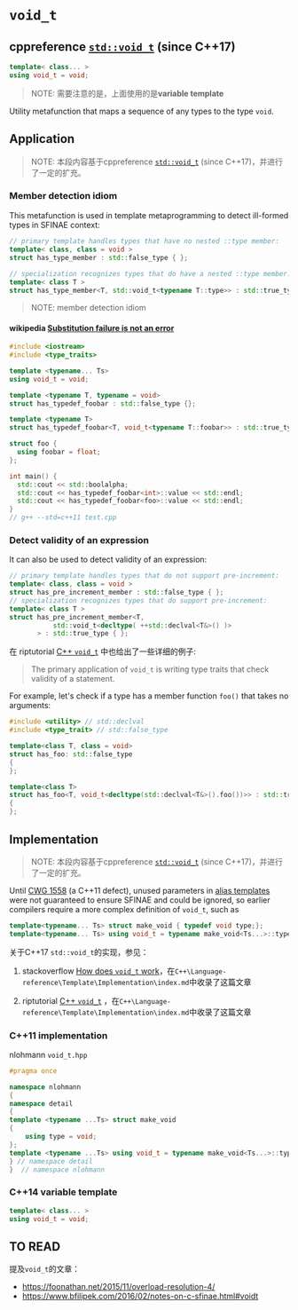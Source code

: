 # `void_t`



## cppreference [`std::void_t`](https://en.cppreference.com/w/cpp/types/void_t) (since C++17)



```c++
template< class... >
using void_t = void;
```

> NOTE:  需要注意的是，上面使用的是**variable template**

Utility metafunction that maps a sequence of any types to the type `void`.

## Application

> NOTE: 本段内容基于cppreference [`std::void_t`](https://en.cppreference.com/w/cpp/types/void_t) (since C++17)，并进行了一定的扩充。

### Member detection idiom

This metafunction is used in template metaprogramming to detect ill-formed types in SFINAE context:

```C++
// primary template handles types that have no nested ::type member:
template< class, class = void >
struct has_type_member : std::false_type { };
 
// specialization recognizes types that do have a nested ::type member:
template< class T >
struct has_type_member<T, std::void_t<typename T::type>> : std::true_type { };
```

> NOTE: member detection idiom



#### wikipedia [Substitution failure is not an error](https://en.wikipedia.org/wiki/Substitution_failure_is_not_an_error)

```c++
#include <iostream>
#include <type_traits>

template <typename... Ts>
using void_t = void;

template <typename T, typename = void>
struct has_typedef_foobar : std::false_type {};

template <typename T>
struct has_typedef_foobar<T, void_t<typename T::foobar>> : std::true_type {};

struct foo {
  using foobar = float;
};

int main() {
  std::cout << std::boolalpha;
  std::cout << has_typedef_foobar<int>::value << std::endl;
  std::cout << has_typedef_foobar<foo>::value << std::endl;
}
// g++ --std=c++11 test.cpp

```



### Detect validity of an expression

It can also be used to detect validity of an expression:

```C++
// primary template handles types that do not support pre-increment:
template< class, class = void >
struct has_pre_increment_member : std::false_type { };
// specialization recognizes types that do support pre-increment:
template< class T >
struct has_pre_increment_member<T,
           std::void_t<decltype( ++std::declval<T&>() )>
       > : std::true_type { };
```



在 riptutorial [C++ `void_t`](https://riptutorial.com/cplusplus/example/3778/void-t) 中也给出了一些详细的例子: 

> The primary application of `void_t` is writing type traits that check validity of a statement. 

For example, let's check if a type has a member function `foo()` that takes no arguments:

```c++
#include <utility> // std::declval
#include <type_trait> // std::false_type

template<class T, class = void>
struct has_foo: std::false_type
{
};

template<class T>
struct has_foo<T, void_t<decltype(std::declval<T&>().foo())>> : std::true_type
{
};
```



## Implementation

> NOTE: 本段内容基于cppreference [`std::void_t`](https://en.cppreference.com/w/cpp/types/void_t) (since C++17)，并进行了一定的扩充。

Until [CWG 1558](https://wg21.cmeerw.net/cwg/issue1558) (a C++11 defect), unused parameters in [alias templates](https://en.cppreference.com/w/cpp/language/type_alias) were not guaranteed to ensure SFINAE and could be ignored, so earlier compilers require a more complex definition of `void_t`, such as

```C++
template<typename... Ts> struct make_void { typedef void type;};
template<typename... Ts> using void_t = typename make_void<Ts...>::type;
```

关于C++17 `std::void_t`的实现，参见：

1) stackoverflow [How does `void_t` work](https://stackoverflow.com/questions/27687389/how-does-void-t-work)，在`C++\Language-reference\Template\Implementation\index.md`中收录了这篇文章

2) riptutorial [C++ `void_t`](https://riptutorial.com/cplusplus/example/3778/void-t) ，在`C++\Language-reference\Template\Implementation\index.md`中收录了这篇文章



### C++11 implementation

nlohmann `void_t.hpp`

```C++
#pragma once

namespace nlohmann
{
namespace detail
{
template <typename ...Ts> struct make_void
{
    using type = void;
};
template <typename ...Ts> using void_t = typename make_void<Ts...>::type;
} // namespace detail
}  // namespace nlohmann

```





### C++14 variable template

```C++
template< class... >
using void_t = void;
```



## TO READ

提及`void_t`的文章：

- https://foonathan.net/2015/11/overload-resolution-4/
- https://www.bfilipek.com/2016/02/notes-on-c-sfinae.html#voidt

